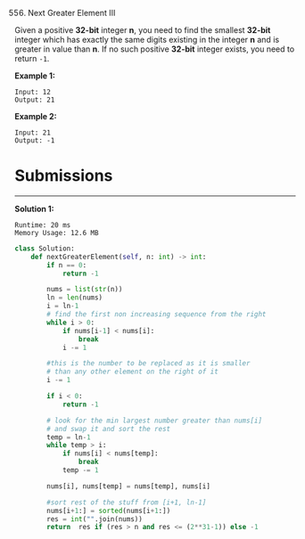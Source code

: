 556. Next Greater Element III

Given a positive **32-bit** integer **n**, you need to find the smallest **32-bit** integer which has exactly the same digits existing in the integer **n** and is greater in value than **n**. If no such positive **32-bit** integer exists, you need to return `-1`.

**Example 1:**
```
Input: 12
Output: 21
```

**Example 2:**
```
Input: 21
Output: -1
```

# Submissions
---
**Solution 1:**
```
Runtime: 20 ms
Memory Usage: 12.6 MB
```
```python
class Solution:
    def nextGreaterElement(self, n: int) -> int:
        if n == 0:
            return -1

        nums = list(str(n))
        ln = len(nums)
        i = ln-1
        # find the first non increasing sequence from the right
        while i > 0:
            if nums[i-1] < nums[i]:
                break
            i -= 1

        #this is the number to be replaced as it is smaller
        # than any other element on the right of it
        i -= 1  

        if i < 0:
            return -1

        # look for the min largest number greater than nums[i]
        # and swap it and sort the rest
        temp = ln-1
        while temp > i:
            if nums[i] < nums[temp]:
                break
            temp -= 1

        nums[i], nums[temp] = nums[temp], nums[i]

        #sort rest of the stuff from [i+1, ln-1]
        nums[i+1:] = sorted(nums[i+1:]) 
        res = int("".join(nums))
        return  res if (res > n and res <= (2**31-1)) else -1
```
